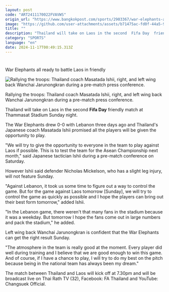 ```yaml
---
layout: post
code: "ART2411170022FVAVWS"
origin_url: "https://www.bangkokpost.com/sports/2903367/war-elephants-all-ready-to-battle-laos-in-friendly"
image: "https://github.com/user-attachments/assets/b71475ac-fd0f-44a5-9811-be4dfc5cc3a8"
title: ""
description: "Thailand will take on Laos in the second  Fifa Day  friendly match at Thammasat Stadium Sunday night."
category: "SPORTS"
language: "en"
date: 2024-11-17T00:49:15.313Z
---
```


# 

War Elephants all ready to battle Laos in friendly

![Rallying the troops: Thailand coach Masatada Ishii, right, and left wing back Wanchai Jarunongkran during a pre-match press conference.](https://github.com/user-attachments/assets/6646badc-9d9c-4031-b263-bbaf0e5daf62)

Rallying the troops: Thailand coach Masatada Ishii, right, and left wing back Wanchai Jarunongkran during a pre-match press conference.

Thailand will take on Laos in the second **Fifa Day** friendly match at Thammasat Stadium Sunday night.

The War Elephants drew 0-0 with Lebanon three days ago and Thailand's Japanese coach Masatada Ishii promised all the players will be given the opportunity to play.

"We will try to give the opportunity to everyone in the team to play against Laos if possible. This is to test the team for the Asean Championship next month," said Japanese tactician Ishii during a pre-match conference on Saturday.

However Ishii said defender Nicholas Mickelson, who has a slight leg injury, will not feature Sunday.

"Against Lebanon, it took us some time to figure out a way to control the game. But for the game against Laos tomorrow \[Sunday\], we will try to control the game as quickly as possible and I hope the players can bring out their best form tomorrow," added Ishii.

"In the Lebanon game, there weren't that many fans in the stadium because it was a weekday. But tomorrow I hope the fans come out in large numbers and pack the stadium," he added.

Left wing back Wanchai Jarunongkran is confident that the War Elephants can get the right result Sunday.

"The atmosphere in the team is really good at the moment. Every player did well during training and I believe that we are good enough to win this game. And of course, if I have a chance to play, I will try to do my best on the pitch because being in the national team has always been my dream."

The match between Thailand and Laos will kick off at 7.30pm and will be broadcast live on Thai Rath TV (32), Facebook: FA Thailand and YouTube: Changsuek Official.